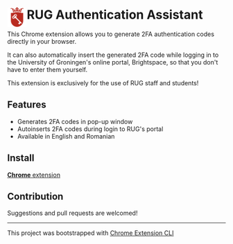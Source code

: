 # <img src="public/icons/rug-96.png" width="45" align="left"> RUG Authentication Assistant

This Chrome extension allows you to generate 2FA authentication codes directly in your browser.

It can also automatically insert the generated 2FA code while logging in to the University of Groningen's online portal, Brightspace, so that you don't have to enter them yourself.

This extension is exclusively for the use of RUG staff and students!

## Features

- Generates 2FA codes in pop-up window
- Autoinserts 2FA codes during login to RUG's portal
- Available in English and Romanian


## Install

[**Chrome** extension]() <!-- TODO: Add chrome extension link inside parenthesis -->

## Contribution

Suggestions and pull requests are welcomed!

---

This project was bootstrapped with [Chrome Extension CLI](https://github.com/dutiyesh/chrome-extension-cli)

